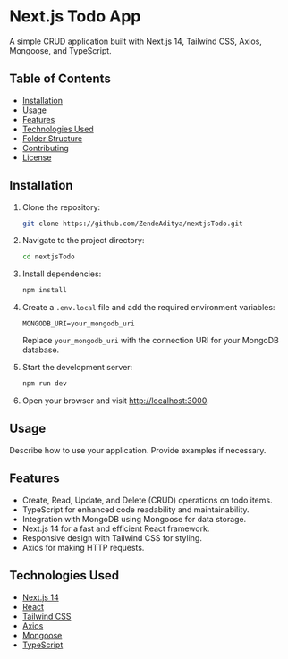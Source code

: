 # Next.js Todo App

A simple CRUD application built with Next.js 14, Tailwind CSS, Axios, Mongoose, and TypeScript.

## Table of Contents

- [Installation](#installation)
- [Usage](#usage)
- [Features](#features)
- [Technologies Used](#technologies-used)
- [Folder Structure](#folder-structure)
- [Contributing](#contributing)
- [License](#license)

## Installation

1. Clone the repository:

   ```bash
   git clone https://github.com/ZendeAditya/nextjsTodo.git
   ```

2. Navigate to the project directory:

   ```bash
   cd nextjsTodo
   ```

3. Install dependencies:

   ```bash
   npm install
   ```

4. Create a `.env.local` file and add the required environment variables:

   ```env
   MONGODB_URI=your_mongodb_uri
   ```

   Replace `your_mongodb_uri` with the connection URI for your MongoDB database.

5. Start the development server:

   ```bash
   npm run dev
   ```

6. Open your browser and visit [http://localhost:3000](http://localhost:3000).

## Usage

Describe how to use your application. Provide examples if necessary.

## Features

- Create, Read, Update, and Delete (CRUD) operations on todo items.
- TypeScript for enhanced code readability and maintainability.
- Integration with MongoDB using Mongoose for data storage.
- Next.js 14 for a fast and efficient React framework.
- Responsive design with Tailwind CSS for styling.
- Axios for making HTTP requests.

## Technologies Used

- [Next.js 14](https://nextjs.org/)
- [React](https://reactjs.org/)
- [Tailwind CSS](https://tailwindcss.com/)
- [Axios](https://axios-http.com/)
- [Mongoose](https://mongoosejs.com/)
- [TypeScript](https://www.typescriptlang.org/)

